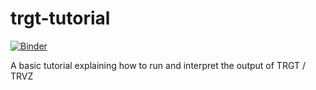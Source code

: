 # trgt-tutorial

[![Binder](http://mybinder.org/badge_logo.svg)](http://mybinder.org/v2/gh/tandem-repeat-workflows/trgt-tutorial/HEAD?filepath=tutorial.ipynb)

A basic tutorial explaining how to run and interpret the output of TRGT / TRVZ

